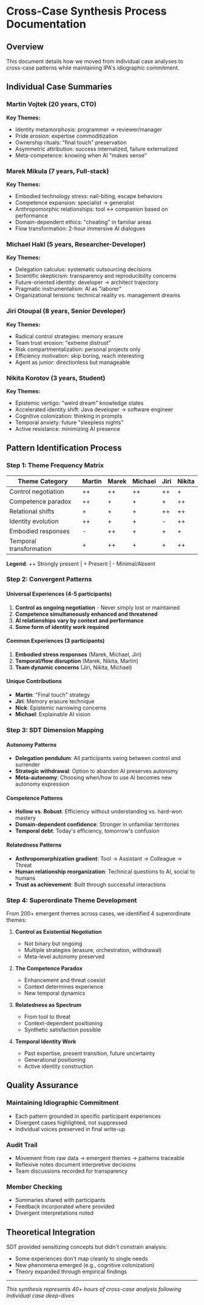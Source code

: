 # Cross-Case Synthesis Process Documentation

## Overview
This document details how we moved from individual case analyses to cross-case patterns while maintaining IPA's idiographic commitment.

## Individual Case Summaries

### Martin Vojtek (20 years, CTO)
**Key Themes:**
- Identity metamorphosis: programmer → reviewer/manager
- Pride erosion: expertise commoditization  
- Ownership rituals: "final touch" preservation
- Asymmetric attribution: success internalized, failure externalized
- Meta-competence: knowing when AI "makes sense"

### Marek Mikula (7 years, Full-stack)
**Key Themes:**
- Embodied technology stress: nail-biting, escape behaviors
- Competence expansion: specialist → generalist
- Anthropomorphic relationships: tool ↔ companion based on performance
- Domain-dependent ethics: "cheating" in familiar areas
- Flow transformation: 2-hour immersive AI dialogues

### Michael Hakl (5 years, Researcher-Developer)  
**Key Themes:**
- Delegation calculus: systematic outsourcing decisions
- Scientific skepticism: transparency and reproducibility concerns
- Future-oriented identity: developer → architect trajectory
- Pragmatic instrumentalism: AI as "laborer"
- Organizational tensions: technical reality vs. management dreams

### Jiri Otoupal (8 years, Senior Developer)
**Key Themes:**
- Radical control strategies: memory erasure
- Team trust erosion: "extreme distrust"
- Risk compartmentalization: personal projects only
- Efficiency motivation: skip boring, reach interesting
- Agent as junior: directionless but manageable

### Nikita Korotov (3 years, Student)
**Key Themes:**
- Epistemic vertigo: "weird dream" knowledge states
- Accelerated identity shift: Java developer → software engineer
- Cognitive colonization: thinking in prompts
- Temporal anxiety: future "sleepless nights"
- Active resistance: minimizing AI presence

## Pattern Identification Process

### Step 1: Theme Frequency Matrix

| Theme Category | Martin | Marek | Michael | Jiri | Nikita |
|----------------|--------|--------|---------|------|---------|
| Control negotiation | ++ | ++ | ++ | ++ | + |
| Competence paradox | ++ | + | + | + | ++ |
| Relational shifts | + | + | + | ++ | ++ |
| Identity evolution | ++ | + | + | - | ++ |
| Embodied responses | - | ++ | + | + | + |
| Temporal transformation | + | ++ | + | + | ++ |

**Legend**: ++ Strongly present | + Present | - Minimal/Absent

### Step 2: Convergent Patterns

#### Universal Experiences (4-5 participants)
1. **Control as ongoing negotiation** - Never simply lost or maintained
2. **Competence simultaneously enhanced and threatened**
3. **AI relationships vary by context and performance**
4. **Some form of identity work required**

#### Common Experiences (3 participants)
1. **Embodied stress responses** (Marek, Michael, Jiri)
2. **Temporal/flow disruption** (Marek, Nikita, Martin)
3. **Team dynamic concerns** (Jiri, Nikita, Michael)

#### Unique Contributions
- **Martin**: "Final touch" strategy
- **Jiri**: Memory erasure technique
- **Nick**: Epistemic narrowing concerns
- **Michael**: Explainable AI vision

### Step 3: SDT Dimension Mapping

#### Autonomy Patterns
- **Delegation pendulum**: All participants swing between control and surrender
- **Strategic withdrawal**: Option to abandon AI preserves autonomy
- **Meta-autonomy**: Choosing when/how to use AI becomes new autonomy expression

#### Competence Patterns  
- **Hollow vs. Robust**: Efficiency without understanding vs. hard-won mastery
- **Domain-dependent confidence**: Stronger in unfamiliar territories
- **Temporal debt**: Today's efficiency, tomorrow's confusion

#### Relatedness Patterns
- **Anthropomorphization gradient**: Tool → Assistant → Colleague → Threat
- **Human relationship reorganization**: Technical questions to AI, social to humans
- **Trust as achievement**: Built through successful interactions

### Step 4: Superordinate Theme Development

From 200+ emergent themes across cases, we identified 4 superordinate themes:

1. **Control as Existential Negotiation**
   - Not binary but ongoing
   - Multiple strategies (erasure, orchestration, withdrawal)
   - Meta-level autonomy preserved

2. **The Competence Paradox**
   - Enhancement and threat coexist
   - Context determines experience
   - New temporal dynamics

3. **Relatedness as Spectrum**
   - From tool to threat
   - Context-dependent positioning
   - Synthetic satisfaction possible

4. **Temporal Identity Work**
   - Past expertise, present transition, future uncertainty
   - Generational positioning
   - Active identity construction

## Quality Assurance

### Maintaining Idiographic Commitment
- Each pattern grounded in specific participant experiences
- Divergent cases highlighted, not suppressed
- Individual voices preserved in final write-up

### Audit Trail
- Movement from raw data → emergent themes → patterns traceable
- Reflexive notes document interpretive decisions
- Team discussions recorded for transparency

### Member Checking
- Summaries shared with participants
- Feedback incorporated where provided
- Divergent interpretations noted

## Theoretical Integration

SDT provided sensitizing concepts but didn't constrain analysis:
- Some experiences don't map cleanly to single needs
- New phenomena emerged (e.g., cognitive colonization)
- Theory expanded through empirical findings

---

*This synthesis represents 40+ hours of cross-case analysis following individual case deep-dives*